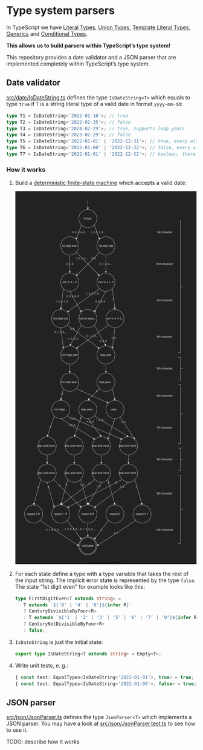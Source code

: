 Type system parsers
===================

In TypeScript we have [Literal Types](https://www.typescriptlang.org/docs/handbook/2/everyday-types.html#literal-types), [Union Types](https://www.typescriptlang.org/docs/handbook/2/everyday-types.html#union-types), [Template Literal Types](https://www.typescriptlang.org/docs/handbook/2/template-literal-types.html), [Generics](https://www.typescriptlang.org/docs/handbook/2/generics.html) and [Conditional Types](https://www.typescriptlang.org/docs/handbook/2/conditional-types.html).

**This allows us to build parsers within TypeScript’s type system!**

This repository provides a date validator and a JSON parser that are implemented completely within TypeScript’s type system.


Date validator
--------------

[src/date/IsDateString.ts](src/date/IsDateString.ts) defines the type `IsDateString<T>` which equals to type `true` if `T` is a string literal type of a valid date in format `yyyy-mm-dd`:

```typescript
type T1 = IsDateString<'2022-01-16'>; // true
type T2 = IsDateString<'2022-02-35'>; // false
type T3 = IsDateString<'2024-02-29'>; // true, supports leap years
type T4 = IsDateString<'2023-02-29'>; // false
type T5 = IsDateString<'2022-01-01' | '2022-12-31'>; // true, every alternative is valid
type T6 = IsDateString<'2022-01-00' | '2022-12-32'>; // false, every alternative is invalid
type T7 = IsDateString<'2022-01-01' | '2022-12-32'>; // boolean, there are both valid and invalid alternatives
```


### How it works

1. Build a [deterministic finite-state machine](https://en.wikipedia.org/wiki/Deterministic_finite_automaton) which accepts a valid date:

   ![deterministic finite-state machine which accepts a valid date](doc/date-dfsm.drawio.svg)

2. For each state define a type with a type variable that takes the rest of the input string. The implicit error state is represented by the type `false`. The state “1st digit even” for example looks like this:

   ```typescript
   type FirstDigitEven<T extends string> =
      T extends `${'0' | '4' | '8'}${infer R}`
      ? CenturyDivisibleByFour<R>
      : T extends `${'1' | '2' | '3' | '5' | '6' | '7' | '9'}${infer R}`
      ? CenturyNotDivisibleByFour<R>
      : false;
   ```

3. `IsDateString` is just the initial state:

   ```typescript
   export type IsDateString<T extends string> = Empty<T>;
   ```

4. Write unit tests, e. g.:

   ```typescript
   { const test: EqualTypes<IsDateString<'2022-01-01'>, true> = true; }
   { const test: EqualTypes<IsDateString<'2022-01-00'>, false> = true; }
   ```


JSON parser
-----------

[src/json/JsonParser.ts](src/json/JsonParser.ts) defines the type `JsonParser<T>` which implements a JSON parser. You may have a look at [src/json/JsonParser.test.ts](src/json/JsonParser.test.ts) to see how to use it.

TODO: describe how it works
